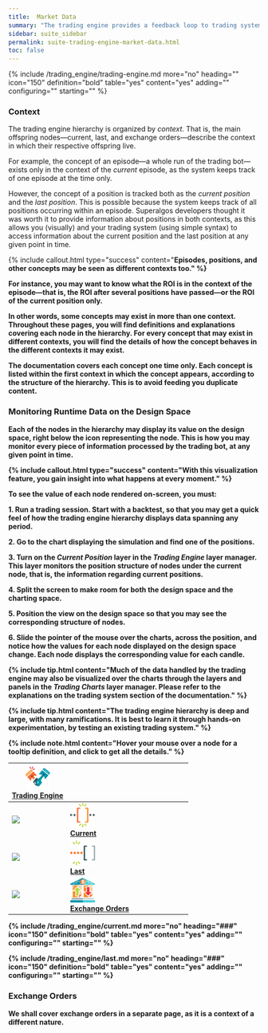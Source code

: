 ```yaml
---
title:  Market Data
summary: "The trading engine provides a feedback loop to trading systems so that your strategies may leverage the information processed by the trading bot. The hierarchy provides information in three different contexts: current, last, and exchange orders."
sidebar: suite_sidebar
permalink: suite-trading-engine-market-data.html
toc: false
---
```


{% include /trading_engine/trading-engine.md more="no" heading="" icon="150" definition="bold" table="yes" content="yes" adding="" configuring="" starting="" %}

### Context

The trading engine hierarchy is organized by *context*. That is, the main offspring nodes&mdash;current, last, and exchange orders&mdash;describe the context in which their respective offspring live.

For example, the concept of an episode&mdash;a whole run of the trading bot&mdash; exists only in the context of the *current* episode, as the system keeps track of one episode at the time only. 

However, the concept of a position is tracked both as the *current position* and the *last position*. This is possible because the system keeps track of all positions occurring within an episode. Superalgos developers thought it was worth it to provide information about positions in both contexts, as this allows you (visually) and your trading system (using simple syntax) to access information about the current position and the last position at any given point in time.

{% include callout.html type="success" content="<strong>Episodes, positions, and other concepts may be seen as different contexts too." %}

For instance, you may want to know what the ROI is in the context of the episode&mdash;that is, the ROI after several positions have passed&mdash;or the ROI of the current position only.

In other words, some concepts may exist in more than one context. Throughout these pages, you will find definitions and explanations covering each node in the hierarchy. For every concept that may exist in different contexts, you will find the details of how the concept behaves in the different contexts it may exist.

The documentation covers each concept one time only. Each concept is listed within the first context in which the concept appears, according to the structure of the hierarchy. This is to avoid feeding you duplicate content.

### Monitoring Runtime Data on the Design Space

Each of the nodes in the hierarchy may display its value on the design space, right below the icon representing the node. This is how you may monitor every piece of information processed by the trading bot, at any given point in time. 

{% include callout.html type="success" content="<strong>With this visualization feature, you gain insight into what happens at every moment." %}

To see the value of each node rendered on-screen, you must:

**1. Run a trading session**. Start with a backtest, so that you may get a quick feel of how the trading engine hierarchy displays data spanning any period.

**2. Go to the chart displaying the simulation** and find one of the positions. 

**3. Turn on the *Current Position* layer** in the *Trading Engine* layer manager. This layer monitors the position structure of nodes under the current node, that is, the information regarding current positions.

**4. Split the screen** to make room for both the design space and the charting space.

**5. Position the view on the design space** so that you may see the corresponding structure of nodes.

**6. Slide the pointer of the mouse over the charts**, across the position, and notice how the values for each node displayed on the design space change. Each node displays the corresponding value for each candle.

{% include tip.html content="Much of the data handled by the trading engine may also be visualized over the charts through the layers and panels in the *Trading Charts* layer manager. Please refer to the explanations on the trading system section of the documentation." %}

{% include tip.html content="The trading engine hierarchy is deep and large, with many ramifications. It is best to learn it through hands-on experimentation, by testing an existing trading system." %}

{% include note.html content="Hover your mouse over a node for a tooltip definition, and click to get all the details." %}

<table class='hierarchyTable'><thead><tr><th><a href='#trading-engine' data-toggle='tooltip' data-original-title='{{site.data.trading_engine.trading_engine}}'><img src='images/icons/nodes/png50/trading-engine.png' /><br />Trading Engine</a></th><th></th><th></th><th></th><th></th><th></th><th></th><th></th><th></th><th></th></tr></thead><tbody>
<tr><td><img src='images/icons/various/png/tree-connector-fork.png' /></td><td><a href='#current' data-toggle='tooltip' data-original-title='{{site.data.trading_engine.current}}'><img src='images/icons/nodes/png50/current.png' /><br />Current</a></td><td></td><td></td><td></td><td></td><td></td><td></td><td></td><td></td></tr>
<tr><td><img src='images/icons/various/png/tree-connector-fork.png' /></td><td><a href='#last' data-toggle='tooltip' data-original-title='{{site.data.trading_engine.last}}'><img src='images/icons/nodes/png50/last.png' /><br />Last</a></td><td></td><td></td><td></td><td></td><td></td><td></td><td></td><td></td></tr>
<tr><td><img src='images/icons/various/png/tree-connector-elbow.png' /></td><td><a href='#exchange-orders' data-toggle='tooltip' data-original-title='{{site.data.trading_engine.exchange_orders}}'><img src='images/icons/nodes/png50/exchange-orders.png' /><br />Exchange Orders</a></td><td></td><td></td><td></td><td></td><td></td><td></td><td></td><td></td></tr></tbody></table>


{% include /trading_engine/current.md more="no" heading="###" icon="150" definition="bold" table="yes" content="yes" adding="" configuring="" starting="" %}

{% include /trading_engine/last.md more="no" heading="###" icon="150" definition="bold" table="yes" content="yes" adding="" configuring="" starting="" %}

### Exchange Orders

We shall cover exchange orders in a separate page, as it is a context of a different nature.
